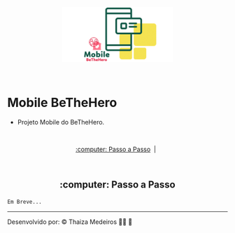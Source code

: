 <p align="center">
  <img src="../.imagens/mobile-bethehero.png" alt="Mobile BeTheHero" title="Mobile BeTheHero" style="vertical-align:top; margin:6px 4px;" width="50%">
</p><br />

# Mobile BeTheHero

- Projeto Mobile do BeTheHero.

<br />

<p align="center">
  <a href="#rodando"> :computer: Passo a Passo</a>&nbsp;&nbsp;|&nbsp;&nbsp;
</p>

<br />

<div id="rodando" align="center">
    <h2> :computer: Passo a Passo</h2>
</div>

```bash
Em Breve...
```

---

Desenvolvido por: :copyright: Thaiza Medeiros :woman_technologist: :purple_heart:
